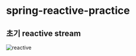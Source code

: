 # spring-reactive-practice

## 초기 reactive stream
![reactive](https://user-images.githubusercontent.com/36889612/163655435-f456abbc-b12e-4d62-95ac-b881a43e10a1.png)





